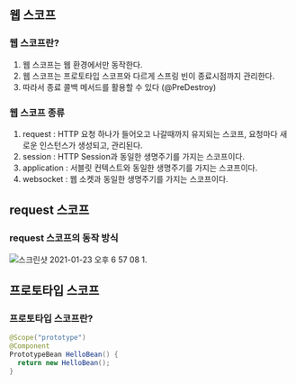 ## 웹 스코프 
### 웹 스코프란? 
1. 웹 스코프는 웹 환경에서만 동작한다.
2. 웹 스코프는 프로토타입 스코프와 다르게 스프링 빈이 종료시점까지 관리한다.
3. 따라서 종료 콜백 메서드를 활용할 수 있다 (@PreDestroy) 

### 웹 스코프 종류
1. request : HTTP 요청 하나가 들어오고 나갈때까지 유지되는 스코프, 요청마다 새로운 인스턴스가 생성되고, 관리된다. 
2. session : HTTP Session과 동일한 생명주기를 가지는 스코프이다.
3. application : 서블릿 컨텍스트와 동일한 생명주기를 가지는 스코프이다.
4. websocket : 웹 소켓과 동일한 생명주기를 가지는 스코프이다. 

## request 스코프 
### request 스코프의 동작 방식 
![스크린샷 2021-01-23 오후 6 57 08](https://user-images.githubusercontent.com/44944031/105575159-d12bd180-5dac-11eb-85fc-78f56784710d.png)
1.

## 프로토타입 스코프 
### 프로토타입 스코프란? 
```java
@Scope("prototype") 
@Component 
PrototypeBean HelloBean() {
  return new HelloBean(); 
}
```



